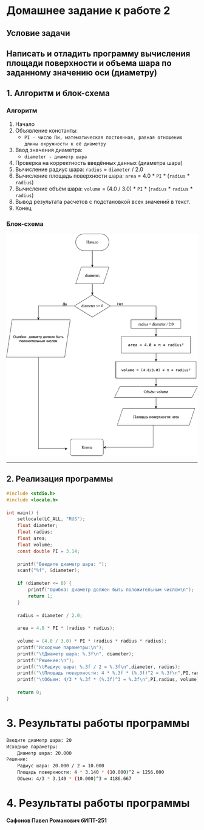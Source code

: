 # Домашнее задание к работе 2

## Условие задачи
Написать и отладить программу вычисления площади
поверхности и объема шара по заданному значению оси (диаметру)
---

## 1. Алгоритм и блок-схема

### Алгоритм
1. Начало
2. Объявление константы:
    - `PI - число Пи, математическая постоянная, равная отношению длины окружности к её диаметру`
3. Ввод значения диаметра:
    - `diameter - диаметр шара`
4. Проверка на корректность введённых данных (диаметра шара)
5. Вычисление радиус шара: `radius` = `diameter` / 2.0
6. Вычисление площадь поверхности шара: `area` = 4.0 * `PI` * (`radius` * `radius`)
7. Вычисление объём шара: `volume` = (4.0 / 3.0) * `PI` * (`radius` * `radius` * `radius`)
8. Вывод результата расчетов с подстановкой всех значений в текст.
9. Конец
### Блок-схема
![Блок-схема алгоритма](Work_3_Homework_Schema.png) 

---

## 2. Реализация программы

```c
#include <stdio.h>
#include <locale.h>

int main() {
    setlocale(LC_ALL, "RUS");
    float diameter;
    float radius;
    float area;
    float volume;
    const double PI = 3.14;

    printf("Введите диаметр шара: ");
    scanf("%f", &diameter);

    if (diameter <= 0) {
        printf("Ошибка: диаметр должен быть положительным числом\n");
        return 1;
    }

    radius = diameter / 2.0;

    area = 4.0 * PI * (radius * radius);

    volume = (4.0 / 3.0) * PI * (radius * radius * radius);
    printf("Исходные параметры:\n");
    printf("\tДиаметр шара: %.3f\n", diameter);
    printf("Решение:\n");
    printf("\tРадиус шара: %.3f / 2 = %.3f\n",diameter, radius);
    printf("\tПлощадь поверхности: 4 * %.3f * (%.3f)^2 = %.3f\n",PI,radius, area);
    printf("\tОбъем: 4/3 * %.3f * (%.3f)^3 = %.3f\n",PI,radius, volume);

    return 0;
}
```
# 3. Результаты работы программы
```bash
Введите диаметр шара: 20
Исходные параметры:
    Диаметр шара: 20.000
Решение:
    Радиус шара: 20.000 / 2 = 10.000
    Площадь поверхности: 4 * 3.140 * (10.000)^2 = 1256.000
    Объем: 4/3 * 3.140 * (10.000)^3 = 4186.667
```
# 4. Результаты работы программы
#### Сафонов Павел Романович бИПТ-251